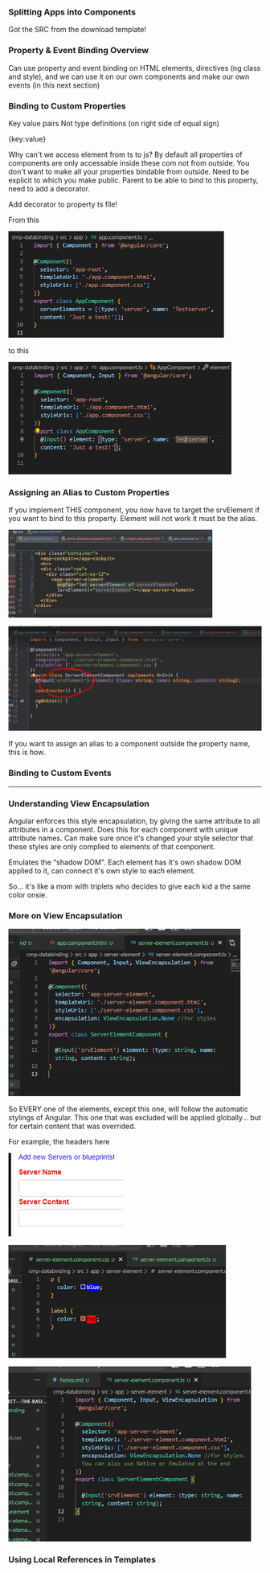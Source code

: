 ### Splitting Apps into Components

Got the SRC from the download template!

### Property & Event Binding Overview

Can use property and event binding on HTML elements, directives (ng class and style), and we can use it on our own components and make our own events (in this next section) 

### Binding to Custom Properties

Key value pairs
Not type definitions (on right side of equal sign)

{key:value}

Why can't we access element from ts to js? By default all properties of components are only accessable inside these com not from outside. You don't want to make all your properties bindable from outside. Need to be explicit to which you make public. Parent to be able to bind to this property, need to add a decorator.

Add decorator to property ts file!


From this

![Alt text](image-1.png)

to this

![Alt text](image.png)

### Assigning an Alias to Custom Properties

If you implement THIS component, you now have to target the srvElement if you want to bind to this property. Element will not work it must be the alias. 

![Alt text](image-2.png)


![Alt text](image-3.png)

If you want to assign an alias to a component outside the property name, this is how.


### Binding to Custom Events

***

### Understanding View Encapsulation

Angular enforces this style encapsulation, by giving the same attribute to all attributes in a component. Does this for each component with unique attribute names. Can make sure once it's changed your style selector that these styles are only complied to elements of that component. 

Emulates the "shadow DOM". Each element has it's own shadow DOM applied to it, can connect it's own style to each element.

So... it's like a mom with triplets who decides to give each kid a the same color onsie.

### More on View Encapsulation

![Breaking the Encapsulation of Angular](image-4.png)

So EVERY one of the elements, except this one, will follow the automatic stylings of Angular. This one that was excluded will be applied globally... but for certain content that was overrided.

For example, the headers here

![HEaders](image-5.png)

![sTyling](image-6.png)

![Alt text](image-7.png)


### Using Local References in Templates

